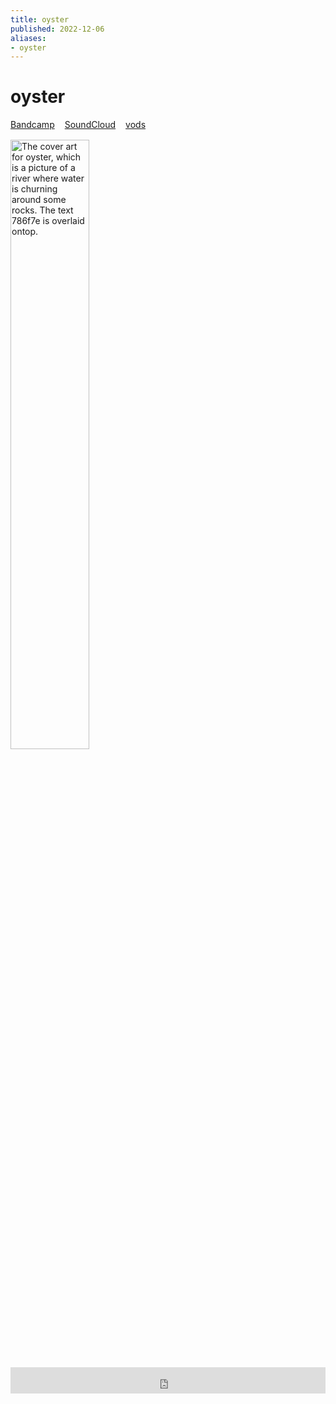 ```yaml
---
title: oyster
published: 2022-12-06
aliases:
- oyster
---
```


# oyster

<div style="display: flex; flex-direction: row; gap: 1rem; margin-bottom: 1rem;">
<div><i class="ri-store-2-fill"></i> <a href="https://music.exodrifter.space/track/oyster">Bandcamp</a></div>
<div><i class="ri-soundcloud-fill"></i> <a href="https://soundcloud.com/exodrifter/oyster">SoundCloud</a></div>
<div><i class="ri-video-fill"></i> <a href="https://vods.exodrifter.space/tag/song-oyster">vods</a></div>
</div>

<img src="oyster.png" alt="The cover art for oyster, which is a picture of a river where water is churning around some rocks. The text 786f7e is overlaid ontop." width="50%"></img>

<iframe style="border: 0; width: 100%; max-width: 700px; height: 42px;" src="https://bandcamp.com/EmbeddedPlayer/album=477085509/size=small/bgcol=333333/linkcol=0f91ff/track=638554513/transparent=true/" seamless><a href="https://music.exodrifter.space/album/lonely-metro">lonely metro by exodrifter</a></iframe>
